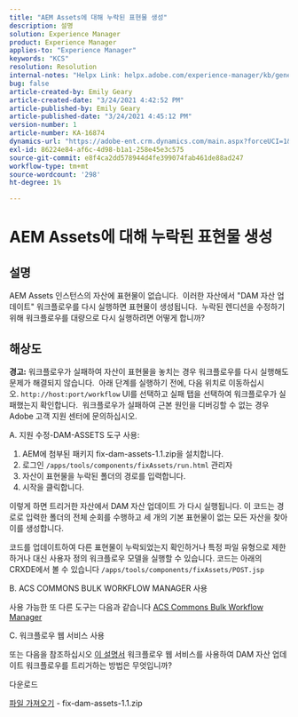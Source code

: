 ```yaml
---
title: "AEM Assets에 대해 누락된 표현물 생성"
description: 설명
solution: Experience Manager
product: Experience Manager
applies-to: "Experience Manager"
keywords: "KCS"
resolution: Resolution
internal-notes: "Helpx Link: helpx.adobe.com/experience-manager/kb/generating-the-missing-renditions-for-aem-assets.html"
bug: false
article-created-by: Emily Geary
article-created-date: "3/24/2021 4:42:52 PM"
article-published-by: Emily Geary
article-published-date: "3/24/2021 4:45:12 PM"
version-number: 1
article-number: KA-16874
dynamics-url: "https://adobe-ent.crm.dynamics.com/main.aspx?forceUCI=1&pagetype=entityrecord&etn=knowledgearticle&id=59bcb0f3-bf8c-eb11-a812-000d3a58b9d1"
exl-id: 86224e84-af6c-4d98-b1a1-258e45e3c575
source-git-commit: e8f4ca2dd578944d4fe399074fab461de88ad247
workflow-type: tm+mt
source-wordcount: '298'
ht-degree: 1%

---
```


# AEM Assets에 대해 누락된 표현물 생성

## 설명


AEM Assets 인스턴스의 자산에 표현물이 없습니다.  이러한 자산에서 &quot;DAM 자산 업데이트&quot; 워크플로우를 다시 실행하면 표현물이 생성됩니다.  누락된 렌디션을 수정하기 위해 워크플로우를 대량으로 다시 실행하려면 어떻게 합니까?


## 해상도


<b>경고:</b> 워크플로우가 실패하여 자산이 표현물을 놓치는 경우 워크플로우를 다시 실행해도 문제가 해결되지 않습니다.  아래 단계를 실행하기 전에, 다음 위치로 이동하십시오. `http://host:port/workflow` UI를 선택하고 실패 탭을 선택하여 워크플로우가 실패했는지 확인합니다.  워크플로우가 실패하여 근본 원인을 디버깅할 수 없는 경우 Adobe 고객 지원 센터에 문의하십시오.

A. 지원 수정-DAM-ASSETS 도구 사용:

1. AEM에 첨부된 패키지 fix-dam-assets-1.1.zip을 설치합니다.
2. 로그인 `/apps/tools/components/fixAssets/run.html` 관리자
3. 자산이 표현물을 누락된 폴더의 경로를 입력합니다.
4. 시작을 클릭합니다.


이렇게 하면 트리거한 자산에서 DAM 자산 업데이트 가 다시 실행됩니다. 이 코드는 경로로 입력한 폴더의 전체 순회를 수행하고 세 개의 기본 표현물이 없는 모든 자산을 찾아 이를 생성합니다.

코드를 업데이트하여 다른 표현물이 누락되었는지 확인하거나 특정 파일 유형으로 제한하거나 대신 사용자 정의 워크플로우 모델을 실행할 수 있습니다. 코드는 아래의 CRXDE에서 볼 수 있습니다 `/apps/tools/components/fixAssets/POST.jsp`



B. ACS COMMONS BULK WORKFLOW MANAGER 사용

사용 가능한 또 다른 도구는 다음과 같습니다 [ACS Commons Bulk Workflow Manager](https://adobe-consulting-services.github.io/acs-aem-commons/features/bulk-workflow-manager/index.html)



C. 워크플로우 웹 서비스 사용

또는 다음을 참조하십시오 [이 설명서](https://helpx.adobe.com/experience-manager/6-2/sites/developing/using/wf-program-interaction.html#Creating,%20Reading%20or%20Deleting%20Workflow%20Models) 워크플로우 웹 서비스를 사용하여 DAM 자산 업데이트 워크플로우를 트리거하는 방법은 무엇입니까?

다운로드

[파일 가져오기](https://helpx.adobe.com/content/dam/help/en/experience-manager/kb/generating-the-missing-renditions-for-aem-assets/_jcr_content/main-pars/download_section/download-1/fix-dam-assets-11.zip "fix-dam-assets-1.1.zip") - fix-dam-assets-1.1.zip
